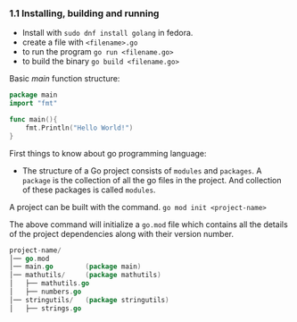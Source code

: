 ### 1.1 Installing, building and running 
- Install with `sudo dnf install golang` in fedora.
- create a file with `<filename>.go`
- to run the program `go run <filename.go>`
- to build the binary `go build <filename.go>`

Basic *main* function structure:
```Go
package main
import "fmt"

func main(){
	fmt.Println("Hello World!")
}
```

First things to know about go programming language: 
- The structure of a Go project consists of `modules` and `packages`. A `package` is the collection of all the go files in the project. And collection of these packages is called `modules`.

A project can be built with the command.
`go mod init <project-name>`

The above command will initialize a `go.mod` file which contains all the details of the project dependencies along with their version number.

```Go structure
project-name/
│── go.mod
│── main.go        (package main)
│── mathutils/     (package mathutils)
│   ├── mathutils.go
│   ├── numbers.go
│── stringutils/   (package stringutils)
│   ├── strings.go
```




